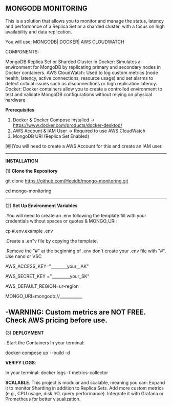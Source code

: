 MONGODB MONITORING
 -----------------------------------------------------------------------------------------------------------------------------------
 
This is a solution that allows you to monitor and manage the status, latency and performance of a Replica Set or a sharded cluster, with a focus on high availability and data replication. 

You will use:
MONGODB|
DOCKER|
AWS CLOUDWATCH

 COMPONENTS:
 
MongoDB Replica Set or Sharded Cluster in Docker: Simulates a environment for MongoDB by replicating primary and secondary nodes in Docker containers.
AWS CloudWatch: Used to log custom metrics (node ​​health, latency, active connections, resource usage) and set alarms to detect critical issues such as disconnections or high replication latency.
Docker: Docker containers allow you to create a controlled environment to test and validate MongoDB configurations without relying on physical hardware


**Prerequisites**
1.  Docker & Docker Compose installed → https://www.docker.com/products/docker-desktop/
2.  AWS Account & IAM User → Required to use AWS CloudWatch
2.  MongoDB URI (Replica Set Enabled)

   [@]You will need to create a AWS Account for this and create an IAM user.

-----------------------------------------------------------------------------------------------------------------------------------

**INSTALLATION**


(1) **Clone the Repository** 

git clone https://github.com/Heeidb/mongo-monitoring.git

cd mongo-monitoring

-----------------------------------------------------------------------------------------------------------------------------------

(2) **Set Up Environment Variables**


.You will need to create an .env following the template
fill with your credentials  without spaces or quotes & MONGO_URI:

cp #.env.example .env

.Create a .en"v file by copying the template.

.Remove the "#" at the beginning of .env don't create your .env  file with "#".  Use nano or VSC 

AWS_ACCESS_KEY="________your__AK"

AWS_SECRET_KEY ="_________your_SK"

AWS_DEFAULT_REGION=ur-region

MONGO_URI=mongodb://___________

 -WARNING: Custom metrics are NOT FREE. Check AWS pricing before use.
 -----------------------------------------------------------------------------------------------------------------------------------

(3) **DEPLOYMENT** 

.Start the Containers
In your terminal:

docker-compose up --build -d


**VERIFY LOGS**:

In your terminal:
docker logs -f metrics-collector




**SCALABLE**.
This project is modular and scalable, meaning you can: Expand it to monitor Sharding in addition to Replica Sets.
Add more custom metrics (e.g., CPU usage, disk I/O, query performance).
Integrate it with Grafana or Prometheus for better visualization.




